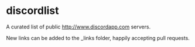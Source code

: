# discordlist
A curated list of public http://www.discordapp.com servers.

New links can be added to the _links folder, happily accepting pull requests.
